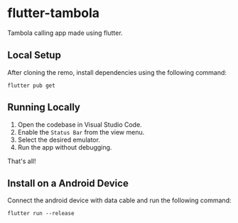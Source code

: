 # flutter-tambola

Tambola calling app made using flutter.

## Local Setup

After cloning the remo, install dependencies using the following command:

```
flutter pub get
```

## Running Locally

1. Open the codebase in Visual Studio Code.
2. Enable the `Status Bar` from the view menu.
3. Select the desired emulator.
4. Run the app without debugging.

That's all!

## Install on a Android Device

Connect the android device with data cable and run the following command:

```
flutter run --release
```
